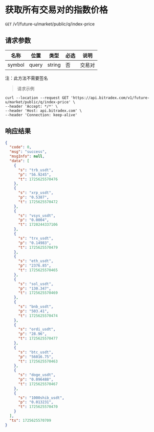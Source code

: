 # 获取所有交易对的指数价格

`GET` /v1/future-u/market/public/q/index-price

## 请求参数

| 名称   | 位置  | 类型   | 必选 | 说明   |
| ------ | ----- | ------ | ---- | ------ |
| symbol | query | string | 否   | 交易对 |

注：此方法不需要签名

> 请求示例

```shell
curl --location --request GET 'https://api.bitradex.com/v1/future-u/market/public/q/index-price' \
--header 'Accept: */*' \
--header 'Host: api.bitradex.com' \
--header 'Connection: keep-alive'
```

## 响应结果

```json
{
  "code": 0,
  "msg": "success",
  "msgInfo": null,
  "data": [
    {
      "s": "trb_usdt",
      "p": "56.9245",
      "t": 1725625570476
    },
    {
      "s": "xrp_usdt",
      "p": "0.5387",
      "t": 1725625570472
    },
    {
      "s": "vsys_usdt",
      "p": "0.0004",
      "t": 1720244337106
    },
    {
      "s": "trx_usdt",
      "p": "0.14983",
      "t": 1725625570479
    },
    {
      "s": "eth_usdt",
      "p": "2376.85",
      "t": 1725625570465
    },
    {
      "s": "sol_usdt",
      "p": "130.347",
      "t": 1725625570469
    },
    {
      "s": "bnb_usdt",
      "p": "503.41",
      "t": 1725625570474
    },
    {
      "s": "ordi_usdt",
      "p": "28.96",
      "t": 1725625570477
    },
    {
      "s": "btc_usdt",
      "p": "56016.75",
      "t": 1725625570463
    },
    {
      "s": "doge_usdt",
      "p": "0.096488",
      "t": 1725625570467
    },
    {
      "s": "1000shib_usdt",
      "p": "0.013231",
      "t": 1725625570470
    }
  ],
  "ts": 1725625570709
}
```

